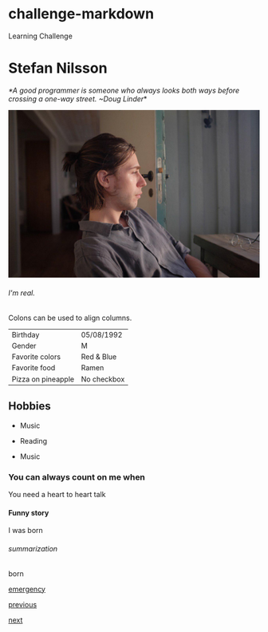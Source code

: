 # challenge-markdown
Learning Challenge

# Stefan Nilsson

_*A good programmer is someone who always looks both ways before crossing a one-way street. ~Doug Linder_*

![Stefan Nilsson](https://github.com/Stefan-Nilsson/challenge-markdown/blob/master/Stefan%20Nilsson.jpg)

###### I'm real.

Colons can be used to align columns.

|         |           | 
| ------------- |-------------| 
| Birthday     | 05/08/1992| 
| Gender     | M| 
| Favorite colors      | Red & Blue      |
| Favorite food | Ramen   |
| Pizza on pineapple | No checkbox |

## Hobbies


* Music
- Reading
+ Music

### You can always count on me when

You need a heart to heart talk

#### Funny story

I was born

###### summarization

born

[emergency](https://docs.google.com/spreadsheets/d/151MDGAG9LkK8EbX79d6JBmxK2eiimK75JzIeG6krxhA/edit#gid=0)

[previous](https://github.com/sinemhekimoglu1998/markdown)

[next](https://github.com/Xenoxinius/challenge-markdown/tree/master)
     
   
  

